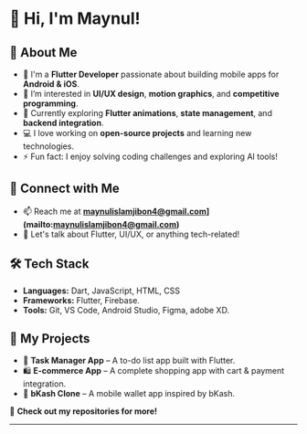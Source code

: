# 👋 Hi, I'm Maynul!

## 🚀 About Me

- 🎯 I'm a **Flutter Developer** passionate about building mobile apps for **Android & iOS**.
- 👀 I’m interested in **UI/UX design**, **motion graphics**, and **competitive programming**.
- 🌱 Currently exploring **Flutter animations**, **state management**, and **backend integration**.
- 💻 I love working on **open-source projects** and learning new technologies.
- ⚡ Fun fact: I enjoy solving coding challenges and exploring AI tools!

## 🔗 Connect with Me

- 📫 Reach me at **maynulislamjibon4@gmail.com](mailto\:maynulislamjibon4@gmail.com)**
- 💬 Let's talk about Flutter, UI/UX, or anything tech-related!

## 🛠️ Tech Stack

- **Languages:** Dart, JavaScript, HTML, CSS
- **Frameworks:** Flutter, Firebase.
- **Tools:** Git, VS Code, Android Studio, Figma, adobe XD. 

## 📂 My Projects

- 📱 **Task Manager App** – A to-do list app built with Flutter.
- 🛍️ **E-commerce App** – A complete shopping app with cart & payment integration.
- 📱 **bKash Clone** – A mobile wallet app inspired by bKash.

🚀 **Check out my repositories for more!**

---

